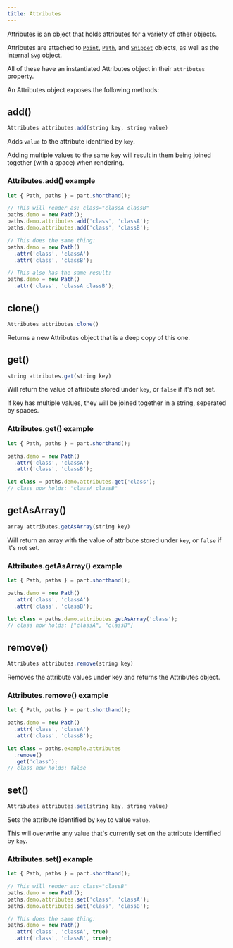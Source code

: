 ```yaml
---
title: Attributes
---
```


Attributes is an object that holds attributes for a variety of other objects.

Attributes are attached to [`Point`](/api/point), [`Path`](/api/path), and [`Snippet`](/api/snippet) objects,
as well as the internal [`Svg`](/api/svg) object. 

All of these have an instantiated Attributes object in their `attributes` property.

An Attributes object exposes the following methods:

## add()

```js
Attributes attributes.add(string key, string value)
```

Adds `value` to the attribute identified by `key`.

Adding multiple values to the same key will result in them being joined together 
(with a space) when rendering.

### Attributes.add() example

```js
let { Path, paths } = part.shorthand();

// This will render as: class="classA classB"
paths.demo = new Path();
paths.demo.attributes.add('class', 'classA');
paths.demo.attributes.add('class', 'classB');

// This does the same thing:
paths.demo = new Path()
  .attr('class', 'classA')
  .attr('class', 'classB');

// This also has the same result:
paths.demo = new Path()
  .attr('class', 'classA classB');
```

## clone()

```js
Attributes attributes.clone()
```

Returns a new Attributes object that is a deep copy of this one.

## get()

```js
string attributes.get(string key)
```

Will return the value of attribute stored under `key`, or `false` if it's not set.

If key has multiple values, they will be joined together in a string, seperated by spaces.

### Attributes.get() example

```js
let { Path, paths } = part.shorthand();

paths.demo = new Path()
  .attr('class', 'classA')
  .attr('class', 'classB');

let class = paths.demo.attributes.get('class'); 
// class now holds: "classA classB"
```


## getAsArray()

```js
array attributes.getAsArray(string key)
```

Will return an array with the value of attribute stored under `key`, or `false` if it's not set.

### Attributes.getAsArray() example

```js
let { Path, paths } = part.shorthand();

paths.demo = new Path()
  .attr('class', 'classA')
  .attr('class', 'classB');

let class = paths.demo.attributes.getAsArray('class'); 
// class now holds: ["classA", "classB"]
```

## remove()

```js
Attributes attributes.remove(string key)
```

Removes the attribute values under key and returns the Attributes object.

### Attributes.remove() example

```js
let { Path, paths } = part.shorthand();

paths.demo = new Path()
  .attr('class', 'classA')
  .attr('class', 'classB');

let class = paths.example.attributes
  .remove()
  .get('class'); 
// class now holds: false
```

## set()

```js
Attributes attributes.set(string key, string value)
```

Sets the attribute identified by `key` to value `value`.

<Warning>

This will overwrite any value that's currently set on the attribute identified by `key`.

</Warning>

### Attributes.set() example

```js
let { Path, paths } = part.shorthand();

// This will render as: class="classB"
paths.demo = new Path();
paths.demo.attributes.set('class', 'classA');
paths.demo.attributes.set('class', 'classB');

// This does the same thing:
paths.demo = new Path()
  .attr('class', 'classA', true)
  .attr('class', 'classB', true);
```

<PrevNext prev="/api" next="/api/part" />


